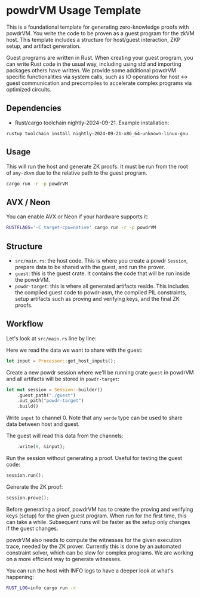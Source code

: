 # powdrVM Usage Template

This is a foundational template for generating zero-knowledge proofs with powdrVM.
You write the code to be proven as a guest program for the zkVM host.
This template includes a structure for host/guest interaction, ZKP setup,
and artifact generation.

Guest programs are written in Rust.
When creating your guest program, you can write Rust code in the usual way,
including using std and importing packages others have written.
We provide some additional powdrVM specific functionalities via system calls,
such as IO operations for host <-> guest communication and precompiles to
accelerate complex programs via optimized circuits.

## Dependencies

- Rust/cargo toolchain nightly-2024-09-21. Example installation:
```console
rustup toolchain install nightly-2024-09-21-x86_64-unknown-linux-gnu
```

## Usage

This will run the host and generate ZK proofs.
It must be run from the root of `any-zkvm` due to the relative path to
the guest program.

```bash
cargo run -r -p powdrVM
```

## AVX / Neon

You can enable AVX or Neon if your hardware supports it:

```bash
RUSTFLAGS='-C target-cpu=native' cargo run -r -p powdrVM
```

## Structure

- `src/main.rs`: the host code. This is where you create a powdr `Session`,
prepare data to be shared with the guest, and run the prover.
- `guest`: this is the guest crate. It contains the code that will be
run inside the powdrVM.
- `powdr-target`: this is where all generated artifacts reside.
This includes the compiled guest code to powdr-asm, the compiled PIL constraints,
setup artifacts such as proving and verifying keys, and the final ZK proofs.

## Workflow

Let's look at `src/main.rs` line by line:

Here we read the data we want to share with the guest:

```rust
let input = Processor::get_host_inputs();
```

Create a new powdr session where we'll be running crate `guest` in powdrVM
and all artifacts will be stored in `powdr-target`:

```rust
let mut session = Session::builder()
    .guest_path("./guest")
    .out_path("powdr-target")
    .build()
```

Write `input` to channel 0.
Note that any `serde` type can be used to share data between host and guest.

The guest will read this data from the channels:

```rust
    .write(0, &input);
```

Run the session without generating a proof. Useful for testing the guest code:

```rust
session.run();
```

Generate the ZK proof:

```rust
session.prove();
```

Before generating a proof, powdrVM has to create the proving and verifying keys (setup)
for the given guest program.
When run for the first time, this can take a while.
Subsequent runs will be faster as the setup only changes if the guest changes.

powdrVM also needs to compute the witnesses for the given execution trace,
needed by the ZK prover.
Currently this is done by an automated constraint solver,
which can be slow for complex programs.
We are working on a more efficient way to generate witnesses.

You can run the host with INFO logs to have a deeper look at what's happening:

```bash
RUST_LOG=info cargo run -r
```
